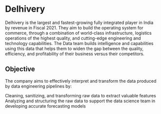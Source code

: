 # Delhivery

Delhivery is the largest and fastest-growing fully integrated player in India by revenue in Fiscal 2021. They aim to build the operating system for commerce, through a combination of world-class infrastructure, logistics operations of the highest quality, and cutting-edge engineering and technology capabilities. The Data team builds intelligence and capabilities using this data that helps them to widen the gap between the quality, efficiency, and profitability of their business versus their competitors.

## Objective
The company aims to effectively interpret and transform the data produced by data engineering pipelines by:

Cleaning, sanitizing, and transforming raw data to extract valuable features
Analyzing and structuring the raw data to support the data science team in developing accurate forecasting models
